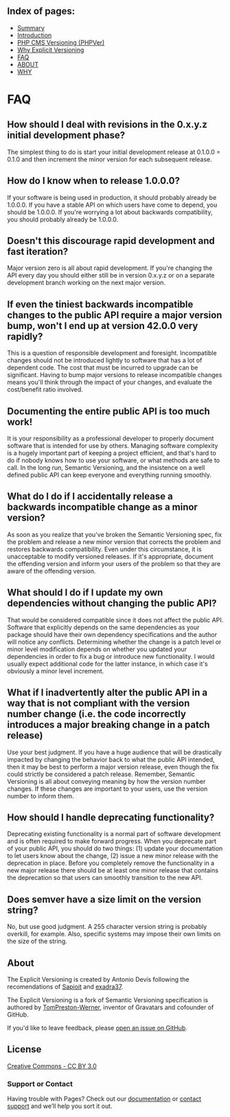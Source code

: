 Index of pages:
---------------

* [Summary](#Summary)
* [Introduction](#Introduction)
* [PHP CMS Versioning (PHPVer)](VERSIONING.md)
* [Why Explicit Versioning](/WHY.md)
* [FAQ](/FAQ.md)
* [ABOUT](/ABOUT.md)
* [WHY](/WHY.md)


# FAQ


## How should I deal with revisions in the 0.x.y.z initial development phase?

The simplest thing to do is start your initial development release at 0.1.0.0 = 0.1.0
and then increment the minor version for each subsequent release.


## How do I know when to release 1.0.0.0?

If your software is being used in production, it should probably already be
1.0.0.0. If you have a stable API on which users have come to depend, you should
be 1.0.0.0. If you're worrying a lot about backwards compatibility, you should
probably already be 1.0.0.0.

## Doesn't this discourage rapid development and fast iteration?

Major version zero is all about rapid development. If you're changing the API
every day you should either still be in version 0.x.y.z or on a separate
development branch working on the next major version.

## If even the tiniest backwards incompatible changes to the public API require a major version bump, won't I end up at version 42.0.0 very rapidly?

This is a question of responsible development and foresight. Incompatible
changes should not be introduced lightly to software that has a lot of
dependent code. The cost that must be incurred to upgrade can be significant.
Having to bump major versions to release incompatible changes means you'll
think through the impact of your changes, and evaluate the cost/benefit ratio
involved.

## Documenting the entire public API is too much work!

It is your responsibility as a professional developer to properly document
software that is intended for use by others. Managing software complexity is a
hugely important part of keeping a project efficient, and that's hard to do if
nobody knows how to use your software, or what methods are safe to call. In
the long run, Semantic Versioning, and the insistence on a well defined public
API can keep everyone and everything running smoothly.

## What do I do if I accidentally release a backwards incompatible change as a minor version?

As soon as you realize that you've broken the Semantic Versioning spec, fix
the problem and release a new minor version that corrects the problem and
restores backwards compatibility. Even under this circumstance, it is
unacceptable to modify versioned releases. If it's appropriate,
document the offending version and inform your users of the problem so that
they are aware of the offending version.

## What should I do if I update my own dependencies without changing the public API?

That would be considered compatible since it does not affect the public API.
Software that explicitly depends on the same dependencies as your package
should have their own dependency specifications and the author will notice any
conflicts. Determining whether the change is a patch level or minor level
modification depends on whether you updated your dependencies in order to fix
a bug or introduce new functionality. I would usually expect additional code
for the latter instance, in which case it's obviously a minor level increment.

## What if I inadvertently alter the public API in a way that is not compliant with the version number change (i.e. the code incorrectly introduces a major breaking change in a patch release)

Use your best judgment. If you have a huge audience that will be drastically
impacted by changing the behavior back to what the public API intended, then
it may be best to perform a major version release, even though the fix could
strictly be considered a patch release. Remember, Semantic Versioning is all
about conveying meaning by how the version number changes. If these changes
are important to your users, use the version number to inform them.

## How should I handle deprecating functionality?

Deprecating existing functionality is a normal part of software development and
is often required to make forward progress. When you deprecate part of your
public API, you should do two things: (1) update your documentation to let
users know about the change, (2) issue a new minor release with the deprecation
in place. Before you completely remove the functionality in a new major release
there should be at least one minor release that contains the deprecation so
that users can smoothly transition to the new API.

## Does semver have a size limit on the version string?

No, but use good judgment. A 255 character version string is probably overkill,
for example. Also, specific systems may impose their own limits on the size of
the string.

About
-----
The Explicit Versioning is created by Antonio Devís following the recomendations
of [Sapioit](https://medium.com/sapioit/why-having-3-numbers-in-the-version-name-is-bad-92fc1f6bc73c)
and [exadra37](https://github.com/exadra37-versioning/semantic-versioning).

The Explicit Versioning is a fork of Semantic Versioning specification is authored by 
[TomPreston-Werner](http://tom.preston-werner.com), inventor of Gravatars and
cofounder of GitHub.

If you'd like to leave feedback, please [open an issue on
GitHub](https://github.com/mojombo/semver/issues).


License
-------

[Creative Commons - CC BY 3.0](http://creativecommons.org/licenses/by/3.0/)


### Support or Contact

Having trouble with Pages? Check out our [documentation](https://help.github.com/categories/github-pages-basics/) or [contact support](https://github.com/contact) and we’ll help you sort it out.
